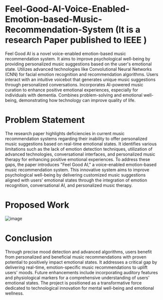 # Feel-Good-AI-Voice-Enabled-Emotion-based-Music-Recommendation-System (It is a research Paper published to IEEE )


Feel Good AI is a novel voice-enabled emotion-based music recommendation system.
It aims to improve psychological well-being by providing personalized music suggestions based on the user's emotional state.
Utilizes advanced technologies like Convolutional Neural Networks (CNN) for facial emotion recognition and recommendation algorithms.
Users interact with an intuitive voicebot that generates unique music suggestions through personalized conversations.
Incorporates AI-powered music curation to enhance positive emotional experiences, especially for individuals with dementia.
Combines problem-solving and emotional well-being, demonstrating how technology can improve quality of life.


# Problem Statement

The research paper highlights deficiencies in current music recommendation systems regarding their inability to offer personalized music suggestions based on real-time emotional states. It identifies various limitations such as the lack of emotion detection techniques, utilization of advanced technologies, conversational interfaces, and personalized music therapy for enhancing positive emotional experiences. To address these gaps, the paper introduces "Feel Good AI," a voice-enabled emotion-based music recommendation system. This innovative system aims to improve psychological well-being by delivering customized music suggestions aligned with users' emotional states through the integration of emotion recognition, conversational AI, and personalized music therapy.


# Proposed Work

![image](https://github.com/ShubhamV35/Feel-Good-AI-Voice-Enabled-Emotion-based-Music-Recommendation-System/assets/107392490/af75bc52-8318-4c6a-9db3-138cacfcea38)


# Conclusion

Through precise mood detection and advanced algorithms, users benefit from personalized and beneficial music recommendations with proven potential to positively impact emotional states.
It addresses a critical gap by delivering real-time, emotion-specific music recommendations to uplift users' moods.
Future enhancements include incorporating auditory features and physiological markers for a comprehensive understanding of users' emotional states.
The project is positioned as a transformative force dedicated to technological innovation for mental well-being and emotional wellness.


